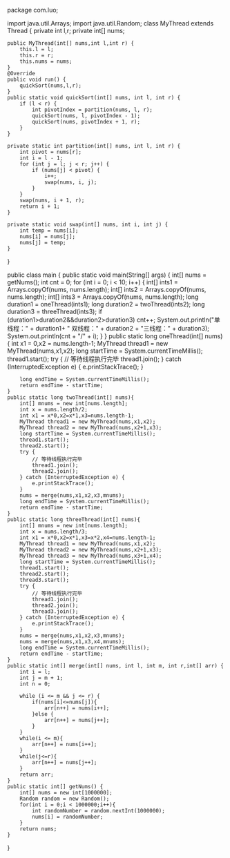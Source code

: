 package com.luo;

import java.util.Arrays;
import java.util.Random;
class MyThread extends Thread {
    private int l,r;
    private int[] nums;

    public MyThread(int[] nums,int l,int r) {
        this.l = l;
        this.r = r;
        this.nums = nums;
    }
    @Override
    public void run() {
        quickSort(nums,l,r);
    }
    public static void quickSort(int[] nums, int l, int r) {
        if (l < r) {
            int pivotIndex = partition(nums, l, r);
            quickSort(nums, l, pivotIndex - 1);
            quickSort(nums, pivotIndex + 1, r);
        }
    }

    private static int partition(int[] nums, int l, int r) {
        int pivot = nums[r];
        int i = l - 1;
        for (int j = l; j < r; j++) {
            if (nums[j] < pivot) {
                i++;
                swap(nums, i, j);
            }
        }
        swap(nums, i + 1, r);
        return i + 1;
    }

    private static void swap(int[] nums, int i, int j) {
        int temp = nums[i];
        nums[i] = nums[j];
        nums[j] = temp;
    }
}

public class main {
    public static void main(String[] args) {
        int[] nums = getNums();
        int cnt = 0;
        for (int i = 0; i < 10; i++) {
            int[] ints1 = Arrays.copyOf(nums, nums.length);
            int[] ints2 = Arrays.copyOf(nums, nums.length);
            int[] ints3 = Arrays.copyOf(nums, nums.length);
            long duration1 = oneThread(ints1);
            long duration2 = twoThread(ints2);
            long duration3 = threeThread(ints3);
            if (duration1>duration2&&duration2>duration3) cnt++;
            System.out.println("单线程：" + duration1+ " 双线程：" + duration2 + "三线程：" + duration3);
            System.out.println(cnt + "/" + i);
        }
    }
    public static long oneThread(int[] nums){
        int x1 = 0,x2 = nums.length-1;
        MyThread thread1 = new MyThread(nums,x1,x2);
        long startTime = System.currentTimeMillis();
        thread1.start();
        try {
            // 等待线程执行完毕
            thread1.join();
        } catch (InterruptedException e) {
            e.printStackTrace();
        }

        long endTime = System.currentTimeMillis();
        return endTime - startTime;
    }
    public static long twoThread(int[] nums){
        int[] mnums = new int[nums.length];
        int x = nums.length/2;
        int x1 = x*0,x2=x*1,x3=nums.length-1;
        MyThread thread1 = new MyThread(nums,x1,x2);
        MyThread thread2 = new MyThread(nums,x2+1,x3);
        long startTime = System.currentTimeMillis();
        thread1.start();
        thread2.start();
        try {
            // 等待线程执行完毕
            thread1.join();
            thread2.join();
        } catch (InterruptedException e) {
            e.printStackTrace();
        }
        nums = merge(nums,x1,x2,x3,mnums);
        long endTime = System.currentTimeMillis();
        return endTime - startTime;
    }
    public static long threeThread(int[] nums){
        int[] mnums = new int[nums.length];
        int x = nums.length/3;
        int x1 = x*0,x2=x*1,x3=x*2,x4=nums.length-1;
        MyThread thread1 = new MyThread(nums,x1,x2);
        MyThread thread2 = new MyThread(nums,x2+1,x3);
        MyThread thread3 = new MyThread(nums,x3+1,x4);
        long startTime = System.currentTimeMillis();
        thread1.start();
        thread2.start();
        thread3.start();
        try {
            // 等待线程执行完毕
            thread1.join();
            thread2.join();
            thread3.join();
        } catch (InterruptedException e) {
            e.printStackTrace();
        }
        nums = merge(nums,x1,x2,x3,mnums);
        nums = merge(nums,x1,x3,x4,mnums);
        long endTime = System.currentTimeMillis();
        return endTime - startTime;
    }
    public static int[] merge(int[] nums, int l, int m, int r,int[] arr) {
        int i = l;
        int j = m + 1;
        int n = 0;

        while (i <= m && j <= r) {
            if(nums[i]<=nums[j]){
                arr[n++] = nums[i++];
            }else {
                arr[n++] = nums[j++];
            }
        }
        while(i <= m){
            arr[n++] = nums[i++];
        }
        while(j<=r){
            arr[n++] = nums[j++];
        }
        return arr;
    }
    public static int[] getNums() {
        int[] nums = new int[1000000];
        Random random = new Random();
        for(int i = 0;i < 1000000;i++){
            int randomNumber = random.nextInt(1000000);
            nums[i] = randomNumber;
        }
        return nums;
    }
}
